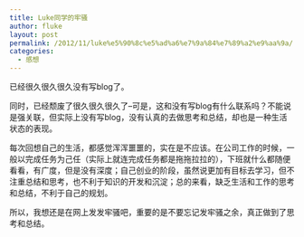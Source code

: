 ```yaml
---
title: Luke同学的牢骚
author: fluke
layout: post
permalink: /2012/11/luke%e5%90%8c%e5%ad%a6%e7%9a%84%e7%89%a2%e9%aa%9a/
categories:
  - 感想
---
```


已经很久很久很久没有写blog了。

同时，已经颓废了很久很久很久了–可是，这和没有写blog有什么联系吗？不能说是强关联，但实际上没有写blog，没有认真的去做思考和总结，却也是一种生活状态的表现。

每次回想自己的生活，都感觉浑浑噩噩的，实在是不应该。在公司工作的时候，一般以完成任务为己任（实际上就连完成任务都是拖拖拉拉的），下班就什么都随便看看，有广度，但是没有深度；自己创业的阶段，虽然说更加有目标去学习，但不注重总结和思考，也不利于知识的开发和沉淀；总的来看，缺乏生活和工作的思考和总结，不利于自己的规划。

所以，我想还是在网上发发牢骚吧，重要的是不要忘记发牢骚之余，真正做到了思考和总结。